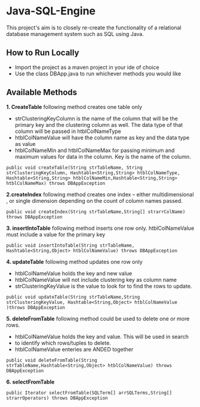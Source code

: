 # Java-SQL-Engine 
This project's aim is to closely re-create the functionality of a relational database management system such as SQL using Java.

## How to Run Locally
- Import the project as a maven project in your ide of choice
- Use the class DBApp.java to run whichever methods you would like

## Available Methods

**1. CreateTable**
following method creates one table only
- strClusteringKeyColumn is the name of the column that will be the primary key and the clustering column as well. The data type of that column will be passed in htblColNameType
- htblColNameValue will have the column name as key and the data type as value
- htblColNameMin and htblColNameMax for passing minimum and maximum values for data in the column. Key is the name of the column.

```
public void createTable(String strTableName, String strClusteringKeyColumn, Hashtable<String,String> htblColNameType, Hashtable<String,String> htblColNameMin,Hashtable<String,String> htblColNameMax) throws DBAppException
```




**2.createIndex**
following method creates one index – either multidimensional , or single dimension depending on the count of column names passed.

```
public void createIndex(String strTableName,String[] strarrColName) throws DBAppException
```



**3. insertIntoTable**
following method inserts one row only.
htblColNameValue must include a value for the primary key

```
public void insertIntoTable(String strTableName, Hashtable<String,Object> htblColNameValue) throws DBAppException
```



**4. updateTable**
following method updates one row only
- htblColNameValue holds the key and new value
- htblColNameValue will not include clustering key as column name
- strClusteringKeyValue is the value to look for to find the rows to update.

```
public void updateTable(String strTableName,String strClusteringKeyValue, Hashtable<String,Object> htblColNameValue )throws DBAppException
```



**5. deleteFromTable**
following method could be used to delete one or more rows.
- htblColNameValue holds the key and value. This will be used in search
- to identify which rows/tuples to delete.
- htblColNameValue enteries are ANDED together

```
public void deleteFromTable(String strTableName,Hashtable<String,Object> htblColNameValue) throws DBAppException
```



**6. selectFromTable**

```
public Iterator selectFromTable(SQLTerm[] arrSQLTerms,String[] strarrOperators) throws DBAppException
```


